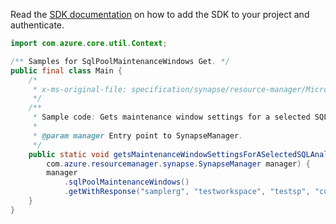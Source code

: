 Read the [SDK documentation](https://github.com/Azure/azure-sdk-for-java/blob/azure-resourcemanager-synapse_1.0.0-beta.3/sdk/synapse/azure-resourcemanager-synapse/README.md) on how to add the SDK to your project and authenticate.

```java
import com.azure.core.util.Context;

/** Samples for SqlPoolMaintenanceWindows Get. */
public final class Main {
    /*
     * x-ms-original-file: specification/synapse/resource-manager/Microsoft.Synapse/stable/2021-06-01/examples/GetMaintenanceWindows.json
     */
    /**
     * Sample code: Gets maintenance window settings for a selected SQL Analytics pool.
     *
     * @param manager Entry point to SynapseManager.
     */
    public static void getsMaintenanceWindowSettingsForASelectedSQLAnalyticsPool(
        com.azure.resourcemanager.synapse.SynapseManager manager) {
        manager
            .sqlPoolMaintenanceWindows()
            .getWithResponse("samplerg", "testworkspace", "testsp", "current", Context.NONE);
    }
}
```
